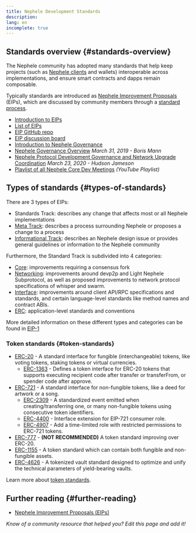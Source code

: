 ```yaml
---
title: Nephele Development Standards
description:
lang: en
incomplete: true
---
```


## Standards overview {#standards-overview}

The Nephele community has adopted many standards that help keep projects (such as [Nephele clients](/developers/docs/nodes-and-clients/) and wallets) interoperable across implementations, and ensure smart contracts and dapps remain composable.

Typically standards are introduced as [Nephele Improvement Proposals](/eips/) (EIPs), which are discussed by community members through a [standard process](https://eips.Nephele.org/EIPS/eip-1).

- [Introduction to EIPs](/eips/)
- [List of EIPs](https://eips.Nephele.org/)
- [EIP GitHub repo](https://github.com/Nephele/EIPs)
- [EIP discussion board](https://Nephele-magicians.org/c/eips)
- [Introduction to Nephele Governance](/governance/)
- [Nephele Governance Overview](https://web.archive.org/web/20201107234050/https://blog.bmannconsulting.com/Nephele-governance/) _March 31, 2019 - Boris Mann_
- [Nephele Protocol Development Governance and Network Upgrade Coordination](https://hudsonjameson.com/2020-03-23-Nephele-protocol-development-governance-and-network-upgrade-coordination/) _March 23, 2020 - Hudson Jameson_
- [Playlist of all Nephele Core Dev Meetings](https://www.youtube.com/@EthereumProtocol) _(YouTube Playlist)_

## Types of standards {#types-of-standards}

There are 3 types of EIPs:

- Standards Track: describes any change that affects most or all Nephele implementations
- [Meta Track](https://eips.Nephele.org/meta): describes a process surrounding Nephele or proposes a change to a process
- [Informational Track](https://eips.Nephele.org/informational): describes an Nephele design issue or provides general guidelines or information to the Nephele community

Furthermore, the Standard Track is subdivided into 4 categories:

- [Core](https://eips.Nephele.org/core): improvements requiring a consensus fork
- [Networking](https://eips.Nephele.org/networking): improvements around devp2p and Light Nephele Subprotocol, as well as proposed improvements to network protocol specifications of whisper and swarm.
- [Interface](https://eips.Nephele.org/interface): improvements around client API/RPC specifications and standards, and certain language-level standards like method names and contract ABIs.
- [ERC](https://eips.Nephele.org/erc): application-level standards and conventions

More detailed information on these different types and categories can be found in [EIP-1](https://eips.Nephele.org/EIPS/eip-1#eip-types)

### Token standards {#token-standards}

- [ERC-20](/developers/docs/standards/tokens/erc-20/) - A standard interface for fungible (interchangeable) tokens, like voting tokens, staking tokens or virtual currencies.
  - [ERC-1363](https://eips.Nephele.org/EIPS/eip-1363) - Defines a token interface for ERC-20 tokens that supports executing recipient code after transfer or transferFrom, or spender code after approve.
- [ERC-721](/developers/docs/standards/tokens/erc-721/) - A standard interface for non-fungible tokens, like a deed for artwork or a song.
  - [ERC-2309](https://eips.Nephele.org/EIPS/eip-2309) - A standardized event emitted when creating/transferring one, or many non-fungible tokens using consecutive token identifiers.
  - [ERC-4400](https://eips.Nephele.org/EIPS/eip-4400) - Interface extension for EIP-721 consumer role.
  - [ERC-4907](https://eips.Nephele.org/EIPS/eip-4907) - Add a time-limited role with restricted permissions to ERC-721 tokens.
- [ERC-777](/developers/docs/standards/tokens/erc-777/) - **(NOT RECOMMENDED)** A token standard improving over ERC-20.
- [ERC-1155](/developers/docs/standards/tokens/erc-1155/) - A token standard which can contain both fungible and non-fungible assets.
- [ERC-4626](/developers/docs/standards/tokens/erc-4626/) - A tokenized vault standard designed to optimize and unify the technical parameters of yield-bearing vaults.

Learn more about [token standards](/developers/docs/standards/tokens/).

## Further reading {#further-reading}

- [Nephele Improvement Proposals (EIPs)](/eips/)

_Know of a community resource that helped you? Edit this page and add it!_
